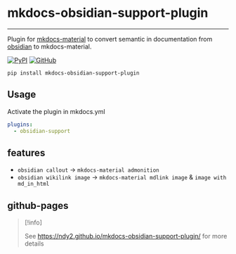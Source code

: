# mkdocs-obsidian-support-plugin
---
Plugin for [mkdocs-material](https://squidfunk.github.io/mkdocs-material/) to convert semantic in documentation from [obsidian](https://obsidian.md/) to mkdocs-material.

[![PyPI](https://img.shields.io/pypi/v/mkdocs-obsidian-support-plugin)](https://pypi.org/project/mkdocs-obsidian-support-plugin/)
[![GitHub](https://img.shields.io/github/license/ndy2/mkdocs-obsidian-support-plugin)](https://github.com/ndy2/mkdocs-obsidian-support-plugin/blob/main/LICENSE.md)

```text
pip install mkdocs-obsidian-support-plugin
```

## Usage
Activate the plugin in mkdocs.yml 
```yaml
plugins:
  - obsidian-support
```

## features 
-  `obsidian callout` -> `mkdocs-material admonition`
-  `obsidian wikilink image` -> `mkdocs-material mdlink image` & `image with md_in_html`


## github-pages

> [!info]
> 
> See https://ndy2.github.io/mkdocs-obsidian-support-plugin/ for more details
